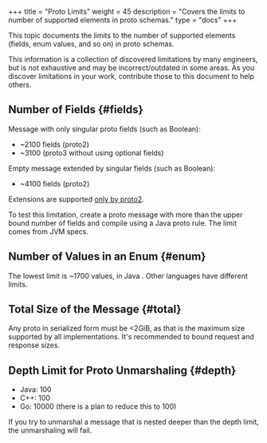 +++
title = "Proto Limits"
weight = 45
description = "Covers the limits to number of supported elements in proto schemas."
type = "docs"
+++

This topic documents the limits to the number of supported elements (fields,
enum values, and so on) in proto schemas.

This information is a collection of discovered limitations by many engineers,
but is not exhaustive and may be incorrect/outdated in some areas. As you
discover limitations in your work, contribute those to this document to help
others.

## Number of Fields {#fields}

Message with only singular proto fields (such as Boolean):

*   ~2100 fields (proto2)
*   ~3100 (proto3 without using optional fields)

Empty message extended by singular fields (such as Boolean):

*   ~4100 fields (proto2)

Extensions are supported
[only by proto2](/programming-guides/version-comparison#extensionsany).

To test this limitation, create a proto message with more than the upper bound
number of fields and compile using a Java proto rule. The limit comes from JVM
specs.

## Number of Values in an Enum {#enum}

The lowest limit is ~1700 values, in Java
. Other languages have different
limits.

## Total Size of the Message {#total}

Any proto in serialized form must be <2GiB, as that is the maximum size
supported by all implementations. It's recommended to bound request and response
sizes.

## Depth Limit for Proto Unmarshaling {#depth}

*   Java:
    100
*   C++:
    100
*   Go:
    10000
    (there is a plan to reduce this to 100)

If you try to unmarshal a message that is nested deeper than the depth limit,
the unmarshaling will fail.

